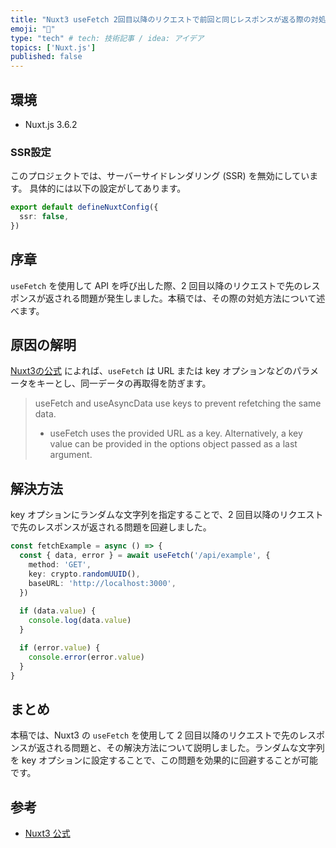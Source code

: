 ```yaml
---
title: "Nuxt3 useFetch 2回目以降のリクエストで前回と同じレスポンスが返る際の対処法"
emoji: "🐳"
type: "tech" # tech: 技術記事 / idea: アイデア
topics: ['Nuxt.js']
published: false
---
```


## 環境

- Nuxt.js 3.6.2

### SSR設定

このプロジェクトでは、サーバーサイドレンダリング (SSR) を無効にしています。
具体的には以下の設定がしてあります。

```typescript:nuxt.config.ts
export default defineNuxtConfig({
  ssr: false,
})
```

## 序章

`useFetch` を使用して API を呼び出した際、2 回目以降のリクエストで先のレスポンスが返される問題が発生しました。本稿では、その際の対処方法について述べます。

## 原因の解明

[Nuxt3の公式](https://nuxt.com/docs/getting-started/data-fetching#caching-and-refetching) によれば、`useFetch` は URL または key オプションなどのパラメータをキーとし、同一データの再取得を防ぎます。

> useFetch and useAsyncData use keys to prevent refetching the same data.
> - useFetch uses the provided URL as a key. Alternatively, a key value can be provided in the options object passed as a last argument.

## 解決方法

key オプションにランダムな文字列を指定することで、2 回目以降のリクエストで先のレスポンスが返される問題を回避しました。

```typescript
const fetchExample = async () => {
  const { data, error } = await useFetch('/api/example', {
    method: 'GET',
    key: crypto.randomUUID(),
    baseURL: 'http://localhost:3000',
  })
  
  if (data.value) {
    console.log(data.value)
  }

  if (error.value) {
    console.error(error.value)
  }
}
```

## まとめ

本稿では、Nuxt3 の `useFetch` を使用して 2 回目以降のリクエストで先のレスポンスが返される問題と、その解決方法について説明しました。ランダムな文字列を key オプションに設定することで、この問題を効果的に回避することが可能です。

## 参考
- [Nuxt3 公式](https://nuxt.com/)
